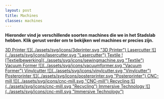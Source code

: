 ```yaml
---
layout: post
title: Machines
classes: machines
---
```


**Hieronder vind je verschillende soorten machines die we in het Stadslab hebben. Klik gerust verder om te bekijken wel machines er precies zijn.**


<a class="machine--link" href="{{site.baseurl}}/machines/3dprinter" title="Stadslab Rotterdam - 3D Printers">
    <span>3D Printer</span>
    ![](../assets/svg/icons/3dprinter.svg "3D Printer")
</a>
<a class="machine--link" href="{{site.baseurl}}/machines/lasercutter" title="Stadslab Rotterdam - Lasercutters">
    <span>Lasercutter</span>
    ![](../assets/svg/icons/lasercutter.svg "Lasercutter")
</a>
<a class="machine--link" href="{{site.baseurl}}/machines/textile" title="Stadslab Rotterdam - Textielbewerking">
    <span>Textile</span>
    ![Textielbewerking](../assets/svg/icons/sewingmachine.svg "Textile")
</a>
<a class="machine--link" href="{{site.baseurl}}/machines/vacuumformer" title="Stadslab Rotterdam - Vacuum Formers">
    <span>Vacuum Former</span>
    ![](../assets/svg/icons/vacuumformer.svg "Vacuum Former")
</a>
<a class="machine--link" href="{{site.baseurl}}/machines/vinylcutter" title="Stadslab Rotterdam - Vinylsnijders">
    <span>Vinylcutter</span>
    ![](../assets/svg/icons/vinylcutter.svg "Vinylcutter")
</a>
<a class="machine--link" href="{{site.baseurl}}/machines/posterprinter" title="Stadslab Rotterdam - Printers">
    <span>Posterprinter</span>
    ![](../assets/svg/icons/posterprinter.svg "Posterprinter")
</a>
<a class="machine--link" href="{{site.baseurl}}/machines/cnc-mill" title="Stadslab Rotterdam - CNC-frees">
    <span>CNC-mill</span>
    ![](../assets/svg/icons/cnc-mill.svg "CNC-mill")
</a>
<a class="machine--link" href="{{site.baseurl}}/machines/recycling" title="Stadslab Rotterdam - Recycling">
    <span>Recycling</span>
    ![](../assets/svg/icons/cnc-mill.svg "Recycling")
</a>
<a class="machine--link" href="{{site.baseurl}}/machines/immersive-technology" title="Stadslab Rotterdam - Immersive Technology">
    <span>Immersive Technology</span>
    ![](../assets/svg/icons/cnc-mill.svg "Immersive Technology")
</a>
